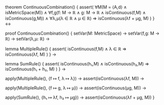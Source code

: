 theorem ContinuousCombination() {
  assert(
    ∀M(M = ⟨A,d⟩ ∧ isMetricSpace(M)) ∧
    ∀f,g(f: M → ℝ ∧ g: M → ℝ ∧ isContinuous(f,M) ∧ isContinuous(g,M)) ∧
    ∀λ,μ(λ ∈ ℝ ∧ μ ∈ ℝ) 
    ⇒ 
    isContinuous(λf + μg, M)
  )
} ↔

proof ContinuousCombination() {
  setVar(M: MetricSpace) →
  setVar(f,g: M → ℝ) →
  setVar(λ,μ: ℝ) →
  
  lemma MultipleRule() {
    assert(
      isContinuous(f,M) ∧ λ ∈ ℝ ⇒ isContinuous(λf, M)
    )
  } →
  
  lemma SumRule() {
    assert(
      isContinuous(h₁,M) ∧ isContinuous(h₂,M) ⇒ isContinuous(h₁ + h₂, M)
    )
  } →
  
  apply(MultipleRule(), {f ↦ f, λ ↦ λ}) →
  assert(isContinuous(λf, M)) →
  
  apply(MultipleRule(), {f ↦ g, λ ↦ μ}) →
  assert(isContinuous(μg, M)) →
  
  apply(SumRule(), {h₁ ↦ λf, h₂ ↦ μg}) →
  assert(isContinuous(λf + μg, M))
}